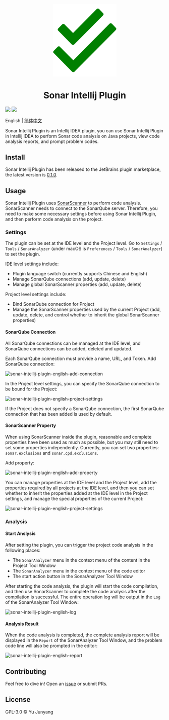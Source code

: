 <p align="center">
<img width="200" src="src/main/resources/icons/logo.svg">
</p>

<h1 align="center">Sonar Intellij Plugin</h1>

<p>
<img src="https://img.shields.io/jetbrains/plugin/v/1234"/>
<img src="https://img.shields.io/github/license/lowkeyfish/sonar-intellij-plugin"/>
</p>

English | [简体中文](README.zh-CN.md)

Sonar Intellij Plugin is an Intellij IDEA plugin, you can use Sonar Intellij Plugin in Intellij IDEA to perform Sonar code analysis on Java projects, view code analysis reports, and prompt problem codes. 


## Install

Sonar Intellij Plugin has been released to the JetBrains plugin marketplace, the latest version is [0.1.0](). 

## Usage

Sonar Intellij Plugin uses [SonarScanner](https://docs.sonarqube.org/latest/analysis/scan/sonarscanner/) to perform code analysis. SonarScanner needs to connect to the SonarQube server. Therefore, you need to make some necessary settings before using Sonar Intellij Plugin, and then perform code analysis on the project.

### Settings

The plugin can be set at the IDE level and the Project level. Go to `Settings` / `Tools` / `SonarAnalyzer` (under macOS is `Preferences` / `Tools` / `SonarAnalyzer`) to set the plugin.

IDE level settings include:

* Plugin language switch (currently supports Chinese and English) 
* Manage SonarQube connections (add, update, delete) 
* Manage global SonarScanner properties (add, update, delete) 

Project level settings include:

* Bind SonarQube connection for Project
* Manage the SonarScanner properties used by the current Project (add, update, delete, and control whether to inherit the global SonarScanner properties) 

#### SonarQube Connection

All SonarQube connections can be managed at the IDE level, and SonarQube connections can be added, deleted and updated. 

Each SonarQube connection must provide a name, URL, and Token. Add SonarQube connection: 

![sonar-intellij-plugin-english-add-connection](//note.yujunyang.com/static/2021/8/220507e0146db0d6bf1ca4d56d62d5fb.png)

In the Project level settings, you can specify the SonarQube connection to be bound for the Project: 

![sonar-intellij-plugin-english-project-settings](//note.yujunyang.com/static/2021/8/f8bdb764bc28f9b6e20ac866a80db975.png)

If the Project does not specify a SonarQube connection, the first SonarQube connection that has been added is used by default. 


#### SonarScanner Property

When using SonarScanner inside the plugin, reasonable and complete properties have been used as much as possible, but you may still need to set some properties independently. Currently, you can set two properties: `sonar.exclusions` and `sonar.cpd.exclusions`. 

Add property:

![sonar-intellij-plugin-english-add-property](//note.yujunyang.com/static/2021/8/2d87655831fa07b60caa079b21bb80ec.png)

You can manage properties at the IDE level and the Project level, add the properties required by all projects at the IDE level, and then you can set whether to inherit the properties added at the IDE level in the Project settings, and manage the special properties of the current Project: 

![sonar-intellij-plugin-english-project-settings](//note.yujunyang.com/static/2021/8/f8bdb764bc28f9b6e20ac866a80db975.png)

### Analysis

#### Start Anslysis

After setting the plugin, you can trigger the project code analysis in the following places: 

* The `SonarAnalyzer` menu in the context menu of the content in the Project Tool Window
* The `SonarAnalyzer` menu in the context menu of the code editor 
* The start action button in the SonarAnalyzer Tool Window

After starting the code analysis, the plugin will start the code compilation, and then use SonarScanner to complete the code analysis after the compilation is successful. The entire operation log will be output in the `Log` of the SonarAnalyzer Tool Window: 

![sonar-intellij-plugin-english-log](//note.yujunyang.com/static/2021/8/1913d1020b5b20c0f82383957d737366.png)

#### Analysis Result

When the code analysis is completed, the complete analysis report will be displayed in the `Report` of the SonarAnalyzer Tool Window, and the problem code line will also be prompted in the editor: 

![sonar-intellij-plugin-english-report](//note.yujunyang.com/static/2021/8/e832ccc752fcb55577da923e77f3b58b.png)


## Contributing

Feel free to dive in! Open an [issue](https://github.com/lowkeyfish/sonar-intellij-plugin/issues/new) or submit PRs.

## License

GPL-3.0 &copy; Yu Junyang









